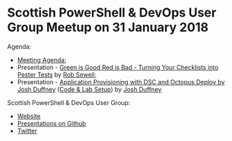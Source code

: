 # Scottish PowerShell & DevOps User Group Meetup on 31 January 2018

Agenda:

* [Meeting Agenda](https://github.com/powershellorguk/Scotland/blob/master/2018/January/MeetingAgenda.pptx);
* Presentation - [Green is Good Red is Bad - Turning Your Checklists into Pester Tests](https://github.com/SQLDBAWithABeard/Presentations/tree/master/SouthCoast%20-%20Green%20is%20Good%20Red%20is%20Bad) by [Rob Sewell](https://robsewell.info);
* Presentation - [Application Provisioning with DSC and Octopus Deploy by Josh Duffney](https://www.dropbox.com/s/hc8teus4vhrfhab/slides.pptx?dl=0) ([Code & Lab Setup](https://github.com/Duffney/AppProvisionOctopusDSC)) by [Josh Duffney](http://duffney.io/)

Scottish PowerShell & DevOps User Group:

* [Website](https://psdevopsug.scot)
* [Presentations on Github](https://github.com/powershellorguk/Scotland)
* [Twitter](https://twitter.com/scotpsug)